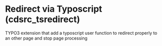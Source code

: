 # Redirect via Typoscript (cdsrc_tsredirect)
TYPO3 extension that add a typoscript user function to redirect properly to an other page and stop page processing
